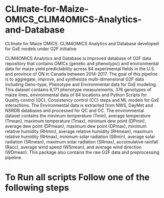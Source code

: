 # CLImate-for-Maize-OMICS_CLIM4OMICS-Analytics-and-Database
CLImate for Maize OMICS: CLIM4OMICS Analytics and Database developed for GxE models under G2F initiative

CLIM4OMICS Analytics and Database is Improved database of G2F data repository that contains OMICs (genetic and phenotypic) and environmental data for maize yield predictability across 84 experimental fields in the U.S. and province of ON in Canada between 2014-2017. The goal of this pipeline is to aggregate, improve, and synthesize multi-dimensional G2F data including Geno-type, Phenotype and Environmental data for GxE modeling. This dataset contains 8,171 phenotype measurements, 376 genotypes of maize lines, environmental data of 84 locations and Python Scripts for Quality control (QC), Consistency control (CC) steps and ML models for GxE interactions. The Environmental data is extracted from NWS, DayMet and NSRDB databases and processed for QC and CC. The environmental dataset contains the minimum temperature (Tmin), average temperature (Tmean), maximum temperature (Tmax), minimum dew point (DPmin), average dew point (DPmean), maximum dew point (DPmax), minimum relative humidity (RHmin), average relative humidity (RHmean), maximum relative humidity (RHmax), minimum solar radiation (SRmin), average solar radiation (SRmean), maximum solar radiation (SRmax), accumulative rainfall (Racc), average wind speed (WSmean), and average wind direction (WDmean). This package also contains the raw G2F data and preprocessing pipeline.

# To Run all scripts Follow one of the following steps
